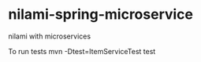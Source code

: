 # nilami-spring-microservice
nilami with microservices




To run tests
mvn -Dtest=ItemServiceTest test